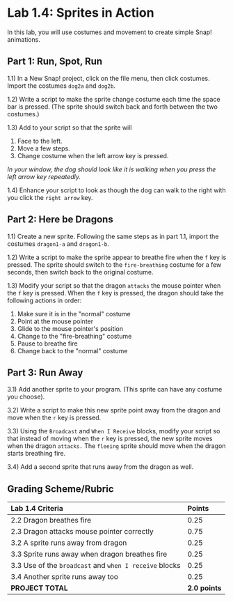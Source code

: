 # Lab 1.4: Sprites in Action

In this lab, you will use costumes and movement to create simple Snap! animations.

## Part 1: Run, Spot, Run

1.1) In a New Snap! project, click on the file menu, then click costumes.  Import the costumes `dog2a` and `dog2b`.

1.2) Write a script to make the sprite change costume each time the space bar is pressed. (The sprite should switch back and forth between the two costumes.)

1.3) Add to your script so that the sprite will

1. Face to the left.
2. Move a few steps.
3. Change costume when the left arrow key is pressed.

_In your window, the dog should look like it is walking when you press the left arrow key repeatedly._

1.4) Enhance your script to look as though the dog can walk to the right with you click the `right arrow` key.

## Part 2: Here be Dragons

1.1) Create a new sprite. Following the same steps as in part 1.1, import the costumes `dragon1-a` and `dragon1-b`.

1.2) Write a script to make the sprite appear to breathe fire when the `f` key is pressed.  The sprite should switch to the `fire-breathing` costume for a few seconds, then switch back to the original costume.

1.3) Modify your script so that the dragon `attacks` the mouse pointer when the `f` key is pressed. When the `f` key is pressed, the dragon should take the following actions in order:

1. Make sure it is in the "normal" costume
2. Point at the mouse pointer
3. Glide to the mouse pointer's position
4. Change to the "fire-breathing" costume
5. Pause to breathe fire
6. Change back to the "normal" costume

## Part 3: Run Away

3.1) Add another sprite to your program.  (This sprite can have any costume you choose).

3.2) Write a script to make this new sprite point away from the dragon and move when the `r` key is pressed.

3.3) Using the `Broadcast` and `When I Receive` blocks, modify your script so that instead of moving when the `r` key is pressed, the new sprite moves when the dragon `attacks.`  The `fleeing` sprite should move when the dragon starts breathing fire.

3.4) Add a second sprite that runs away from the dragon as well.

## Grading Scheme/Rubric

| **Lab 1.4 Criteria**   |  Points   |
| :------------------ | :--- |
| 2.2 Dragon breathes fire | 0.25 |
| 2.3 Dragon attacks mouse pointer correctly  | 0.75 |
| 3.2 A sprite runs away from dragon  | 0.25  |
| 3.3 Sprite runs away when dragon breathes fire  | 0.25 |
| 3.3 Use of the `broadcast` and `when I receive` blocks  | 0.25 |
| 3.4 Another sprite runs away too  | 0.25 |
| **PROJECT TOTAL** | **2.0 points** |
